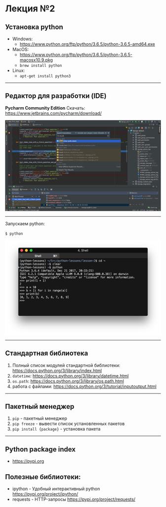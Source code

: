 # Лекция №2

## Установка python

* Windows: 
    * https://www.python.org/ftp/python/3.6.5/python-3.6.5-amd64.exe
* MacOS:
    * https://www.python.org/ftp/python/3.6.5/python-3.6.5-macosx10.9.pkg
    * `brew install python`
* Linux:
    * `apt-get install python3`

---

## Редактор для разработки (IDE)

**Pycharm Community Edition**
Скачать: https://www.jetbrains.com/pycharm/download/

![](pycharm.jpg)


---

Запускаем python:

`$ python`

![](python.png)

---

## Стандартная библиотека

1. Полный список модулей стандартной библиотеки: https://docs.python.org/3/library/index.html
2. `datetime`: https://docs.python.org/3/library/datetime.html
3. `os.path`: https://docs.python.org/3/library/os.path.html
4. работа с файлами: https://docs.python.org/3/tutorial/inputoutput.html

---

## Пакетный менеджер

1. `pip` - пакетный менеджер
2. `pip freeze` - вывести список установленных пакетов
3. `pip install {package}` - установка пакета

---

## Python package index

* https://pypi.org

## Полезные библиотеки:

* ipython - Удобный интерактивный python https://pypi.org/project/ipython/
* requests - HTTP-запросы https://pypi.org/project/requests/
